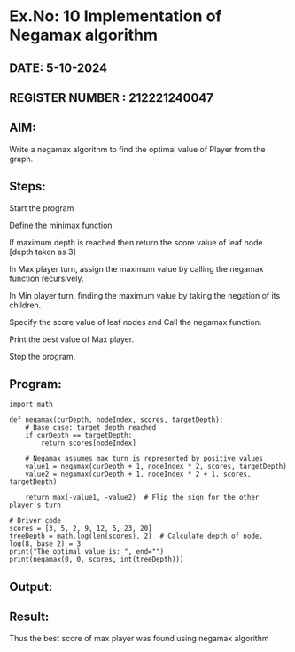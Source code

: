 # Ex.No: 10 Implementation of Negamax algorithm 

## DATE: 5-10-2024

## REGISTER NUMBER : 212221240047

## AIM:

Write a negamax algorithm to find the optimal value of Player from the graph.

## Steps:

Start the program

Define the minimax function

If maximum depth is reached then return the score value of leaf node. [depth taken as 3]

In Max player turn, assign the  maximum value by calling the negamax function recursively.

In Min player turn, finding the maximum value by taking the negation of its children.

Specify the score value of leaf nodes and Call the negamax function.

Print the best value of Max player.

Stop the program.

## Program:

```
import math

def negamax(curDepth, nodeIndex, scores, targetDepth):
    # Base case: target depth reached
    if curDepth == targetDepth:
        return scores[nodeIndex]

    # Negamax assumes max turn is represented by positive values
    value1 = negamax(curDepth + 1, nodeIndex * 2, scores, targetDepth)
    value2 = negamax(curDepth + 1, nodeIndex * 2 + 1, scores, targetDepth)

    return max(-value1, -value2)  # Flip the sign for the other player's turn

# Driver code
scores = [3, 5, 2, 9, 12, 5, 23, 20]
treeDepth = math.log(len(scores), 2)  # Calculate depth of node, log(8, base 2) = 3
print("The optimal value is: ", end="")
print(negamax(0, 0, scores, int(treeDepth)))
```

## Output:



## Result:



Thus the best score of max player was found using negamax algorithm
